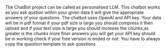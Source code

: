 The ChatBot project can be called as personalised LLM.
This chatbot works as you ask qustion within your given data it will give the appropriate answers of your questions. 
The chatbot uses OpenAI and API key. Your data will be in pdf format if your pdf size is large you should compress it then upload and if your text size is large you should increase the chunks,as greater is the chunks more finer answers you will get 
your API key should be in working check if your free version is ended or not. You have to always copy the question template to ask questions 
